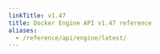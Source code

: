 ```yaml
---
linkTitle: v1.47
title: Docker Engine API v1.47 reference
aliases:
  - /reference/api/engine/latest/
---
```

